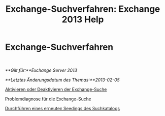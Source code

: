 ﻿---
title: 'Exchange-Suchverfahren: Exchange 2013 Help'
TOCTitle: Exchange-Suchverfahren
ms:assetid: 5b5ff467-d1f9-4ad1-9778-8ad4e0545040
ms:mtpsurl: https://technet.microsoft.com/de-de/library/Aa998289(v=EXCHG.150)
ms:contentKeyID: 52062875
ms.date: 04/24/2018
mtps_version: v=EXCHG.150
ms.translationtype: HT
---

# Exchange-Suchverfahren

 

_**Gilt für:**Exchange Server 2013_

_**Letztes Änderungsdatum des Themas:**2013-02-05_

[Aktivieren oder Deaktivieren der Exchange-Suche](disable-or-enable-exchange-search-exchange-2013-help.md)

[Problemdiagnose für die Exchange-Suche](diagnose-exchange-search-issues-exchange-2013-help.md)

[Durchführen eines erneuten Seedings des Suchkatalogs](reseed-the-search-catalog-exchange-2013-help.md)

